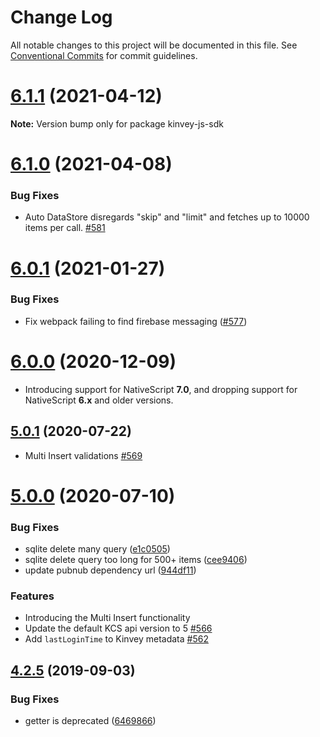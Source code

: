 # Change Log

All notable changes to this project will be documented in this file.
See [Conventional Commits](https://conventionalcommits.org) for commit guidelines.

# [6.1.1](https://github.com/Kinvey/js-sdk/compare/kinvey-nativescript-sdk@6.1.0...kinvey-nativescript-sdk@6.1.1) (2021-04-12)

**Note:** Version bump only for package kinvey-js-sdk





# [6.1.0](https://github.com/Kinvey/js-sdk/compare/kinvey-nativescript-sdk@6.0.1...kinvey-nativescript-sdk@6.1.0) (2021-04-08)


### Bug Fixes

* Auto DataStore disregards "skip" and "limit" and fetches up to 10000 items per call. [#581](https://github.com/Kinvey/js-sdk/pull/581)





# [6.0.1](https://github.com/Kinvey/js-sdk/compare/kinvey-nativescript-sdk@6.0.0...kinvey-nativescript-sdk@6.0.1) (2021-01-27)


### Bug Fixes

* Fix webpack failing to find firebase messaging ([#577](https://github.com/Kinvey/js-sdk/pull/577))





# [6.0.0](https://github.com/Kinvey/js-sdk/compare/kinvey-nativescript-sdk@5.0.1...kinvey-nativescript-sdk@6.0.0) (2020-12-09)

* Introducing support for NativeScript **7.0**, and dropping support for NativeScript **6.x** and older versions.





## [5.0.1](https://github.com/Kinvey/js-sdk/compare/kinvey-nativescript-sdk@5.0.0...kinvey-nativescript-sdk@5.0.1) (2020-07-22)

* Multi Insert validations [#569](https://github.com/Kinvey/js-sdk/pull/569)





# [5.0.0](https://github.com/Kinvey/js-sdk/compare/kinvey-nativescript-sdk@4.2.5...kinvey-nativescript-sdk@5.0.0) (2020-07-10)


### Bug Fixes

* sqlite delete many query ([e1c0505](https://github.com/Kinvey/js-sdk/commit/e1c0505))
* sqlite delete query too long for 500+ items ([cee9406](https://github.com/Kinvey/js-sdk/commit/cee9406))
* update pubnub dependency url ([944df11](https://github.com/Kinvey/js-sdk/commit/944df11))


### Features

* Introducing the Multi Insert functionality
* Update the default KCS api version to 5 [#566](https://github.com/Kinvey/js-sdk/pull/566)
* Add `lastLoginTime` to Kinvey metadata [#562](https://github.com/Kinvey/js-sdk/pull/562)





## [4.2.5](https://github.com/Kinvey/js-sdk/compare/kinvey-nativescript-sdk@4.2.3...kinvey-nativescript-sdk@4.2.5) (2019-09-03)


### Bug Fixes

* getter is deprecated ([6469866](https://github.com/Kinvey/js-sdk/commit/6469866))
